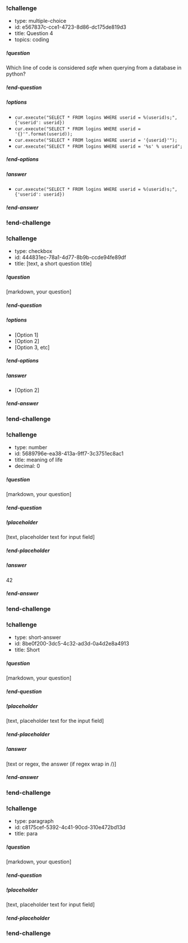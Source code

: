 
### !challenge

* type: multiple-choice
* id: e567837c-cce1-4723-8d86-dc175de819d3
* title: Question 4
* topics: coding

##### !question

Which line of code is considered *safe* when querying from a database in python?

##### !end-question

##### !options


* `cur.execute("SELECT * FROM logins WHERE userid = %(userid)s;", {'userid': userid})`
* `cur.execute("SELECT * FROM logins WHERE userid = '{}'".format(userid));`
* `cur.execute("SELECT * FROM logins WHERE userid = '{userid}'");`
* `cur.execute("SELECT * FROM logins WHERE userid = '%s' % userid";`

##### !end-options

##### !answer

* `cur.execute("SELECT * FROM logins WHERE userid = %(userid)s;", {'userid': userid})`

##### !end-answer

### !end-challenge

<!-- ======================= END CHALLENGE ======================= -->

<!-- >>>>>>>>>>>>>>>>>>>>>> BEGIN CHALLENGE >>>>>>>>>>>>>>>>>>>>>> -->
<!-- Replace everything in square brackets [] and remove brackets  -->


<!-- >>>>>>>>>>>>>>>>>>>>>> BEGIN CHALLENGE >>>>>>>>>>>>>>>>>>>>>> -->
<!-- Replace everything in square brackets [] and remove brackets  -->

### !challenge

* type: checkbox
* id: 444831ec-78a1-4d77-8b9b-ccde94fe89df
* title: [text, a short question title]
<!-- * points: [1] (optional, the number of points for scoring as a checkpoint) -->
<!-- * topics: [python, pandas] (optional the topics for analyzing points) -->

##### !question

[markdown, your question]

##### !end-question

##### !options

* [Option 1]
* [Option 2]
* [Option 3, etc]

##### !end-options

##### !answer

* [Option 2]

##### !end-answer

<!-- other optional sections -->
<!-- !hint - !end-hint (markdown, users can see after a failed attempt) -->
<!-- !rubric - !end-rubric (markdown, instructors can see while scoring a checkpoint) -->
<!-- !explanation - !end-explanation (markdown, students can see after answering correctly) -->

### !end-challenge

<!-- ======================= END CHALLENGE ======================= -->
<!-- >>>>>>>>>>>>>>>>>>>>>> BEGIN CHALLENGE >>>>>>>>>>>>>>>>>>>>>> -->
<!-- Replace everything in square brackets [] and remove brackets  -->

### !challenge

* type: number
* id: 5689796e-ea38-413a-9ff7-3c3751ec8ac1
* title: meaning of life
* decimal: 0
<!-- * points: [1] (optional, the number of points for scoring as a checkpoint) -->
<!-- * topics: [python, pandas] (optional the topics for analyzing points) -->

##### !question

[markdown, your question]

##### !end-question

##### !placeholder

[text, placeholder text for input field]

##### !end-placeholder

##### !answer

42

##### !end-answer

<!-- other optional sections -->
<!-- !hint - !end-hint (markdown, users can see after a failed attempt) -->
<!-- !rubric - !end-rubric (markdown, instructors can see while scoring a checkpoint) -->
<!-- !explanation - !end-explanation (markdown, students can see after answering correctly) -->

### !end-challenge

<!-- ======================= END CHALLENGE ======================= -->
<!-- >>>>>>>>>>>>>>>>>>>>>> BEGIN CHALLENGE >>>>>>>>>>>>>>>>>>>>>> -->
<!-- Replace everything in square brackets [] and remove brackets  -->

### !challenge

* type: short-answer
* id: 8be0f200-3dc5-4c32-ad3d-0a4d2e8a4913
* title: Short
<!-- * points: [1] (optional, the number of points for scoring as a checkpoint) -->
<!-- * topics: [python, pandas] (optional the topics for analyzing points) -->

##### !question

[markdown, your question]

##### !end-question

##### !placeholder

[text, placeholder text for the input field]

##### !end-placeholder

##### !answer

[text or regex, the answer (if regex wrap in /)]

##### !end-answer

<!-- other optional sections -->
<!-- !hint - !end-hint (markdown, users can see after a failed attempt) -->
<!-- !rubric - !end-rubric (markdown, instructors can see while scoring a checkpoint) -->
<!-- !explanation - !end-explanation (markdown, students can see after answering correctly) -->

### !end-challenge

<!-- ======================= END CHALLENGE ======================= -->
<!-- >>>>>>>>>>>>>>>>>>>>>> BEGIN CHALLENGE >>>>>>>>>>>>>>>>>>>>>> -->
<!-- Replace everything in square brackets [] and remove brackets  -->

### !challenge

* type: paragraph
* id: c8175cef-5392-4c41-90cd-310e472bd13d
* title: para
<!-- * points: [1] (optional, the number of points for scoring as a checkpoint) -->
<!-- * topics: [python, pandas] (optional the topics for analyzing points) -->

##### !question

[markdown, your question]

##### !end-question

##### !placeholder

[text, placeholder text for input field]

##### !end-placeholder

<!-- other optional sections -->
<!-- !hint - !end-hint (markdown, users can see after a failed attempt) -->
<!-- !rubric - !end-rubric (markdown, instructors can see while scoring a checkpoint) -->
<!-- !explanation - !end-explanation (markdown, students can see after answering correctly) -->

### !end-challenge

<!-- ======================= END CHALLENGE ======================= -->
